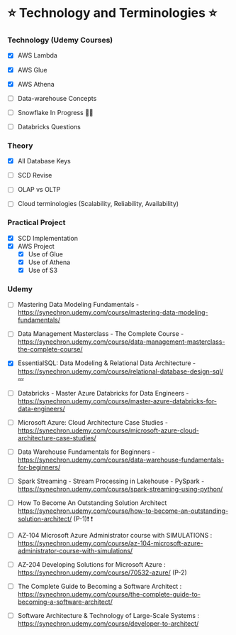 # ⭐ Technology and Terminologies ⭐

### Technology (Udemy Courses)
- [X] AWS Lambda
- [X] AWS Glue
- [X] AWS Athena
- [ ] Data-warehouse Concepts
- [ ] Snowflake In Progress 👨‍💻
- [ ] Databricks Questions


### Theory
- [X] All Database Keys
- [ ] SCD Revise
- [ ] OLAP vs OLTP
- [ ] Cloud terminologies (Scalability, Reliability, Availability)


### Practical Project
- [X] SCD Implementation
- [X] AWS Project
  - [X] Use of Glue
  - [X] Use of Athena
  - [X] Use of S3

### Udemy
- [ ] Mastering Data Modeling Fundamentals - https://synechron.udemy.com/course/mastering-data-modeling-fundamentals/
- [ ] Data Management Masterclass - The Complete Course - https://synechron.udemy.com/course/data-management-masterclass-the-complete-course/ 
- [X] EssentialSQL: Data Modeling & Relational Data Architecture - https://synechron.udemy.com/course/relational-database-design-sql/ 💤
- [ ] Databricks - Master Azure Databricks for Data Engineers - https://synechron.udemy.com/course/master-azure-databricks-for-data-engineers/  
- [ ] Microsoft Azure: Cloud Architecture Case Studies - https://synechron.udemy.com/course/microsoft-azure-cloud-architecture-case-studies/
- [ ] Data Warehouse Fundamentals for Beginners - https://synechron.udemy.com/course/data-warehouse-fundamentals-for-beginners/
- [ ] Spark Streaming - Stream Processing in Lakehouse - PySpark - https://synechron.udemy.com/course/spark-streaming-using-python/
- [ ] How To Become An Outstanding Solution Architect https://synechron.udemy.com/course/how-to-become-an-outstanding-solution-architect/ (P-1)❗ ❗ 
- [ ] AZ-104 Microsoft Azure Administrator course with SIMULATIONS : https://synechron.udemy.com/course/az-104-microsoft-azure-administrator-course-with-simulations/
- [ ] AZ-204 Developing Solutions for Microsoft Azure : https://synechron.udemy.com/course/70532-azure/ (P-2)
- [ ] The Complete Guide to Becoming a Software Architect : https://synechron.udemy.com/course/the-complete-guide-to-becoming-a-software-architect/
- [ ] Software Architecture & Technology of Large-Scale Systems : https://synechron.udemy.com/course/developer-to-architect/


